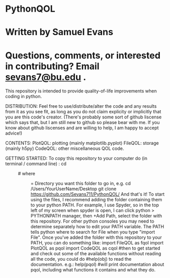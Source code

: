 # PythonQOL
# Written by Samuel Evans
# Questions, comments, or interested in contributing? Email sevans7@bu.edu .
This repository is intended to provide quality-of-life improvements when coding in python.

DISTRIBUTION:
Feel free to use/distribute/alter the code and any results from it as you see fit,
as long as you do not claim explicity or implicitly that you are this code's creator.
(There's probably some sort of github liscense which says that,
but I am still new to github so please bear with me.
If you know about github liscenses and are willing to help, I am happy to accept advice!)

CONTENTS:
PlotQOL: plotting (mainly matplotlib.pyplot)
FileQOL: storage  (mainly h5py)
CodeQOL: other miscellaneous QOL code.

GETTING STARTED:
To copy this repository to your computer do (in terminal / command line) :
cd <Dir>      # where <Dir> = Directory you want this folder to go in, e.g. cd /Users/YourUserName/Desktop 
git clone https://github.com/Sevans711/PythonQOL/
And that's it!
To start using the files, I recommend adding the folder containing them to your python PATH.
For example, I use Spyder, so in the top left of my screen when spyder is open,
I can click python > PYTHONPATH manager, then +Add Path, select the folder with this repository.
For other python consoles you may need to determine separately how to edit your PATH variable.
The PATH tells python where to search for File when you type "import File".
Once you've added the folder with this repository to your PATH, you can do something like:
import FileQOL as fqol
import PlotQOL as pqol
import CodeQOL as cqol
#then to get started and check out some of the available functions without reading all the code, you could do
#help(obj) to read the documentation. e.g.:
help(pqol) #will print documentation about pqol, including what functions it contains and what they do.





